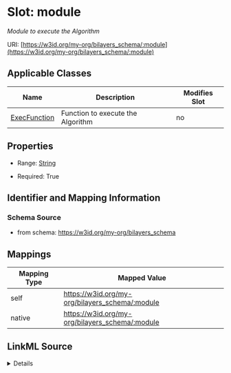 

# Slot: module


_Module to execute the Algorithm_





URI: [https://w3id.org/my-org/bilayers_schema/:module](https://w3id.org/my-org/bilayers_schema/:module)



<!-- no inheritance hierarchy -->





## Applicable Classes

| Name | Description | Modifies Slot |
| --- | --- | --- |
| [ExecFunction](ExecFunction.md) | Function to execute the Algorithm |  no  |







## Properties

* Range: [String](String.md)

* Required: True





## Identifier and Mapping Information







### Schema Source


* from schema: https://w3id.org/my-org/bilayers_schema




## Mappings

| Mapping Type | Mapped Value |
| ---  | ---  |
| self | https://w3id.org/my-org/bilayers_schema/:module |
| native | https://w3id.org/my-org/bilayers_schema/:module |




## LinkML Source

<details>
```yaml
name: module
description: Module to execute the Algorithm
from_schema: https://w3id.org/my-org/bilayers_schema
rank: 1000
alias: module
domain_of:
- ExecFunction
range: string
required: true

```
</details>